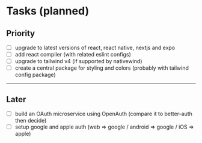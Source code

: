 # Tasks (planned)

## Priority

- [ ] upgrade to latest versions of react, react native, nextjs and expo
- [ ] add react compiler (with related eslint configs)
- [ ] upgrade to tailwind v4 (if supported by nativewind)
- [ ] create a central package for styling and colors (probably with tailwind config package)

---

## Later

- [ ] build an OAuth microservice using OpenAuth (compare it to better-auth then decide)
- [ ] setup google and apple auth (web => google / android => google / iOS => apple)

